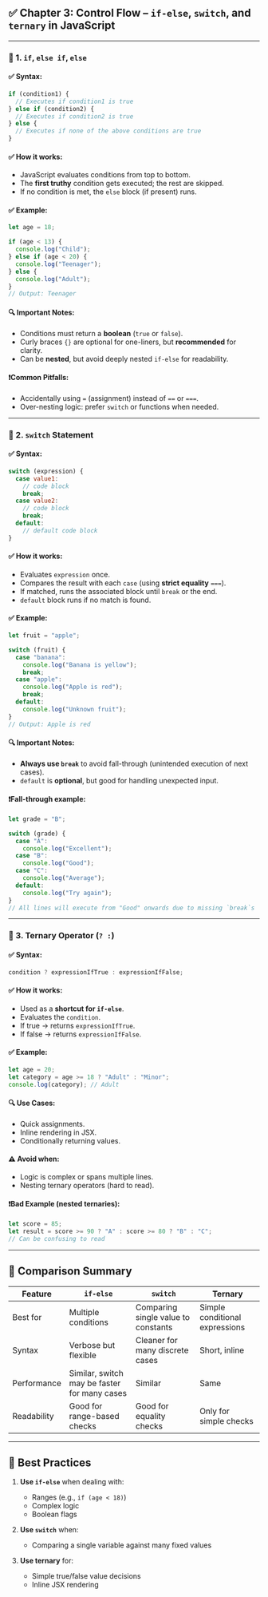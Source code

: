 ## ✅ Chapter 3: Control Flow – `if-else`, `switch`, and `ternary` in JavaScript

---

### 🔹 1. `if`, `else if`, `else`

#### ✅ Syntax:

```js
if (condition1) {
  // Executes if condition1 is true
} else if (condition2) {
  // Executes if condition2 is true
} else {
  // Executes if none of the above conditions are true
}
```

#### ✅ How it works:

* JavaScript evaluates conditions from top to bottom.
* The **first truthy** condition gets executed; the rest are skipped.
* If no condition is met, the `else` block (if present) runs.

#### ✅ Example:

```js
let age = 18;

if (age < 13) {
  console.log("Child");
} else if (age < 20) {
  console.log("Teenager");
} else {
  console.log("Adult");
}
// Output: Teenager
```

#### 🔍 Important Notes:

* Conditions must return a **boolean** (`true` or `false`).
* Curly braces `{}` are optional for one-liners, but **recommended** for clarity.
* Can be **nested**, but avoid deeply nested `if-else` for readability.

#### ❗Common Pitfalls:

* Accidentally using `=` (assignment) instead of `==` or `===`.
* Over-nesting logic: prefer `switch` or functions when needed.

---

### 🔹 2. `switch` Statement

#### ✅ Syntax:

```js
switch (expression) {
  case value1:
    // code block
    break;
  case value2:
    // code block
    break;
  default:
    // default code block
}
```

#### ✅ How it works:

* Evaluates `expression` once.
* Compares the result with each `case` (using **strict equality** `===`).
* If matched, runs the associated block until `break` or the end.
* `default` block runs if no match is found.

#### ✅ Example:

```js
let fruit = "apple";

switch (fruit) {
  case "banana":
    console.log("Banana is yellow");
    break;
  case "apple":
    console.log("Apple is red");
    break;
  default:
    console.log("Unknown fruit");
}
// Output: Apple is red
```

#### 🔍 Important Notes:

* **Always use `break`** to avoid fall-through (unintended execution of next cases).
* `default` is **optional**, but good for handling unexpected input.

#### ❗Fall-through example:

```js
let grade = "B";

switch (grade) {
  case "A":
    console.log("Excellent");
  case "B":
    console.log("Good");
  case "C":
    console.log("Average");
  default:
    console.log("Try again");
}
// All lines will execute from "Good" onwards due to missing `break`s
```

---

### 🔹 3. Ternary Operator (`? :`)

#### ✅ Syntax:

```js
condition ? expressionIfTrue : expressionIfFalse;
```

#### ✅ How it works:

* Used as a **shortcut for `if-else`**.
* Evaluates the `condition`.
* If true → returns `expressionIfTrue`.
* If false → returns `expressionIfFalse`.

#### ✅ Example:

```js
let age = 20;
let category = age >= 18 ? "Adult" : "Minor";
console.log(category); // Adult
```

#### 🔍 Use Cases:

* Quick assignments.
* Inline rendering in JSX.
* Conditionally returning values.

#### ⚠ Avoid when:

* Logic is complex or spans multiple lines.
* Nesting ternary operators (hard to read).

#### ❗Bad Example (nested ternaries):

```js
let score = 85;
let result = score >= 90 ? "A" : score >= 80 ? "B" : "C";
// Can be confusing to read
```

---

## 🔁 Comparison Summary

| Feature     | `if-else`                                    | `switch`                            | Ternary                        |
| ----------- | -------------------------------------------- | ----------------------------------- | ------------------------------ |
| Best for    | Multiple conditions                          | Comparing single value to constants | Simple conditional expressions |
| Syntax      | Verbose but flexible                         | Cleaner for many discrete cases     | Short, inline                  |
| Performance | Similar, switch may be faster for many cases | Similar                             | Same                           |
| Readability | Good for range-based checks                  | Good for equality checks            | Only for simple checks         |

---

## 🧠 Best Practices

1. **Use `if-else`** when dealing with:

   * Ranges (e.g., `if (age < 18)`)
   * Complex logic
   * Boolean flags

2. **Use `switch`** when:

   * Comparing a single variable against many fixed values

3. **Use ternary** for:

   * Simple true/false value decisions
   * Inline JSX rendering

